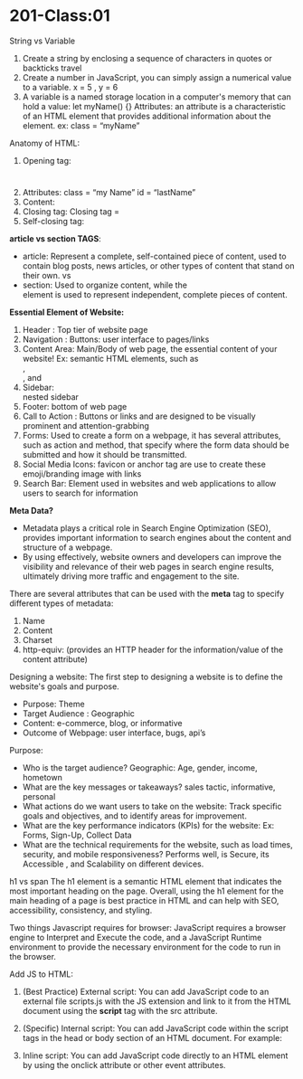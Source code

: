 # 201-Class:01

String vs Variable
1. Create a string by enclosing a sequence of characters in quotes or backticks travel
2. Create a number in JavaScript, you can simply assign a numerical value to a variable. x = 5 , y = 6
3. A variable is a named storage location in a computer's memory that can hold a value: let myName() {}
Attributes: an attribute is a characteristic of an HTML element that provides additional information about the element. ex: class = “myName”

Anatomy of HTML:
1. Opening tag: <h1>  
2. Attributes: class = “my Name” id = “lastName”
3. Content: 
4. Closing tag: Closing tag = </h1>
5. Self-closing tag: <img>

**article vs section TAGS**:

* article: Represent a complete, self-contained piece of content, used to contain blog posts, news articles, or other types of content that stand on their own.
vs
* section: Used to organize content, while the <article> element is used to represent independent, complete pieces of content.

**Essential Element of Website:**
1. Header : Top tier of website page
2. Navigation : Buttons: user interface to pages/links
3. Content Area: Main/Body of web page, the essential content of your website! Ex: semantic HTML elements, such as <main>, <article>, and <section>
4. Sidebar: <aside> nested sidebar
5. Footer: bottom of web page
6. Call to Action :  Buttons or links and are designed to be visually prominent and attention-grabbing
7. Forms: Used to create a form on a webpage, it has several attributes, such as action and method, that specify where the form data should be submitted and how it should be transmitted.
8. Social Media Icons: favicon or anchor tag are use to create these emoji/branding image with links
9. Search Bar: Element used in websites and web applications to allow users to search for information

**Meta Data?**
* Metadata plays a critical role in Search Engine Optimization (SEO), provides important information to search engines about the content and structure of a webpage.
* By using effectively, website owners and developers can improve the visibility and relevance of their web pages in search engine results, ultimately driving more traffic and engagement to the site.

There are several attributes that can be used with the **meta** tag to specify different types of metadata:
1. Name
2. Content
3. Charset
4. http-equiv: (provides an HTTP header for the information/value of the content attribute)

Designing a website: The first step to designing a website is to define the website's goals and purpose.

* Purpose: Theme
* Target Audience : Geographic
* Content: e-commerce, blog, or informative
* Outcome of Webpage: user interface, bugs, api’s

Purpose:
* Who is the target audience? Geographic: Age, gender, income, hometown
* What are the key messages or takeaways? sales tactic, informative, personal
* What actions do we want users to take on the website: Track specific goals and objectives, and to identify areas for improvement.
* What are the key performance indicators (KPIs) for the website: Ex:  Forms, Sign-Up, Collect Data
* What are the technical requirements for the website, such as load times, security, and mobile responsiveness?  Performs well, is Secure, its Accessible , and Scalability on different devices.

h1 vs span 
The h1 element is a semantic HTML element that indicates the most important heading on the page. Overall, using the h1 element for the main heading of a page is best practice in HTML and can help with SEO, accessibility, consistency, and styling.

Two things Javascript requires for browser:
JavaScript requires a browser engine to Interpret and Execute the code, and a JavaScript Runtime environment to provide the necessary environment for the code to run in the browser.

Add JS to HTML:

1. (Best Practice) External script: You can add JavaScript code to an external file scripts.js with the JS extension and link to it from the HTML document using the **script** tag with the src attribute.

2. (Specific) Internal script: You can add JavaScript code within the script tags in the head or body section of an HTML document. For example:

3. Inline script: You can add JavaScript code directly to an HTML element by using the onclick attribute or other event attributes. 
